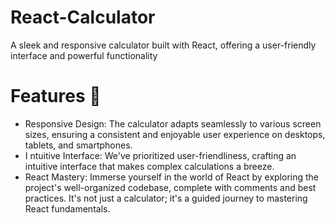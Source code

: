 # React-Calculator
A sleek and responsive calculator built with React, offering a user-friendly interface and powerful functionality

# Features 🌟

* Responsive Design: The calculator adapts seamlessly to various screen sizes, ensuring a consistent and enjoyable user experience on desktops, tablets, and smartphones.
* I ntuitive Interface: We've prioritized user-friendliness, crafting an intuitive interface that makes complex calculations a breeze.
* React Mastery: Immerse yourself in the world of React by exploring the project's well-organized codebase, complete with comments and best practices. It's not just a calculator; it's a guided journey to mastering React fundamentals.
